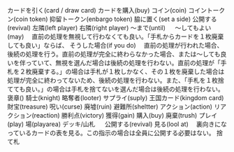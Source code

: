 カードを引く(card / draw card)
カードを購入(buy)
コイン(coin)
コイントークン(coin token)
抑留トークン(enbargo token)
脇に置く(set a side)
公開する(revival)
左隣(left player)
右隣(right player)
〜まで(until)
　
〜してもよい(may)
　直前の処理を無視して行わなくても良い。「手札からカードを１枚廃棄しても良い」ならば、
そうした場合(if you do)
　直前の処理が行われた場合、後続の処理を行う。直前の処理が完全に終わらなかった場合、または〜しても良いを伴っていて、無視を選んだ場合は後続の処理を行わない。直前の処理が「手札を２枚廃棄する。」の場合は手札が１枚しかなく、その１枚を廃棄した場合は処理が完全に終わってないため、後続の処理を行わない。また、「手札を１枚捨てても良い。」の場合は手札を捨てないを選んだ場合は後続の処理を行わない。
褒章()
騎士(knight)
略奪者(looter)
サプライ(suply)
王国カード(kingdom card)
財宝(treasure)
呪い(curse)
廃墟(ruin)
避難所(sheltter)
アクション(action)
リアクション(reaction)
勝利点(victory)
獲得(gain)
購入(buy)
廃棄(trush)
プレイ(play)
場(playarea)
デッキ/山札
　
公開する(revival)
見る(lool at)
　裏向きになっているカードの表を見る。この指示の場合は全員に公開する必要はない。
捨て札

